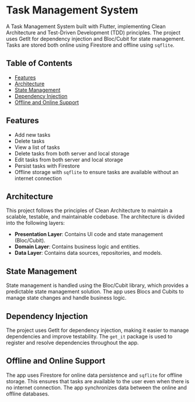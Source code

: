 # Task Management System

A Task Management System built with Flutter, implementing Clean Architecture and Test-Driven Development (TDD) principles. The project uses GetIt for dependency injection and Bloc/Cubit for state management. Tasks are stored both online using Firestore and offline using `sqflite`.

## Table of Contents

- [Features](#features)
- [Architecture](#architecture)
- [State Management](#state-management)
- [Dependency Injection](#dependency-injection)
- [Offline and Online Support](#offline-and-online-support)

## Features

- Add new tasks
- Delete tasks
- View a list of tasks
- Delete tasks from both server and local storage
- Edit tasks from both server and local storage
- Persist tasks with Firestore
- Offline storage with `sqflite` to ensure tasks are available without an internet connection

## Architecture

This project follows the principles of Clean Architecture to maintain a scalable, testable, and maintainable codebase. The architecture is divided into the following layers:

- **Presentation Layer**: Contains UI code and state management (Bloc/Cubit).
- **Domain Layer**: Contains business logic and entities.
- **Data Layer**: Contains data sources, repositories, and models.

## State Management

State management is handled using the Bloc/Cubit library, which provides a predictable state management solution. The app uses Blocs and Cubits to manage state changes and handle business logic.

## Dependency Injection

The project uses GetIt for dependency injection, making it easier to manage dependencies and improve testability. The `get_it` package is used to register and resolve dependencies throughout the app.

## Offline and Online Support

The app uses Firestore for online data persistence and `sqflite` for offline storage. This ensures that tasks are available to the user even when there is no internet connection. The app synchronizes data between the online and offline databases.